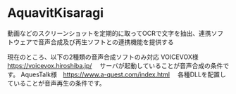 # AquavitKisaragi
動画などのスクリーンショットを定期的に取ってOCRで文字を抽出、連携ソフトウェアで音声合成及び再生ソフトとの連携機能を提供する

現在のところ、以下の2種類の音声合成ソフトのみ対応
VOICEVOX様　https://voicevox.hiroshiba.jp/
　サーバが起動していることが音声合成の条件です。
AquesTalk様　https://www.a-quest.com/index.html
　各種DLLを配置していることが音声再生の条件です。
 
